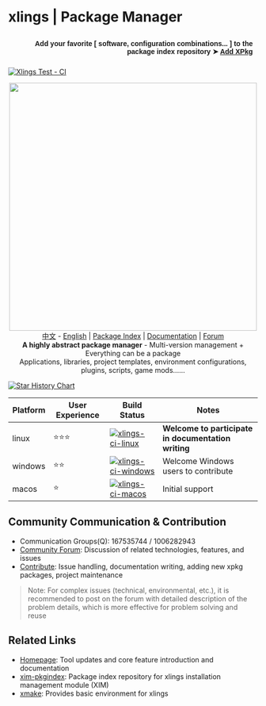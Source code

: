 # xlings | Package Manager

<div align="right" style="font-family: sans-serif; font-size: 14px; padding: 10px;">
  <b>
    Add your favorite [ software, configuration combinations... ] to the package index repository ➤ 
    <a href="https://xlings.d2learn.org/documents/community/contribute/add-xpkg.html" target="_blank" >
      Add XPkg
    </a>
  </b>
</div>

[![Xlings Test - CI](https://github.com/d2learn/xlings/actions/workflows/gitee-sync.yml/badge.svg?branch=main)](https://github.com/d2learn/xlings/actions/workflows/gitee-sync.yml)

<div align=center><img width="500" src="https://d2learn.org/xlings/xlings-install.gif"></div>

<div align="center">
  <a href="README.md" target="_blank">中文</a>
  -
  <a href="README.en.md" target="_blank">English</a>
  |
  <a href="https://d2learn.github.io/xim-pkgindex" target="_blank">Package Index</a>
  |
  <a href="https://xlings.d2learn.org/documents/quick-start/one-click-install.html" target="_blank">Documentation</a>
  |
  <a href="https://forum.d2learn.org/category/9/xlings" target="_blank">Forum</a>
</div>

<div align=center><b>A highly abstract package manager</b> - Multi-version management + Everything can be a package</div>
<div align=center>Applications, libraries, project templates, environment configurations, plugins, scripts, game mods......</div>

[![Star History Chart](https://api.star-history.com/svg?repos=d2learn/xlings,d2learn/xim-pkgindex&type=Date)](https://star-history.com/#d2learn/xlings&d2learn/xim-pkgindex&Date)

| Platform | User Experience | Build Status | Notes |
| --- | --- | --- | --- |
| linux | ⭐⭐⭐ | [![xlings-ci-linux](https://github.com/d2learn/xlings/actions/workflows/xlings-ci-linux.yml/badge.svg)](https://github.com/d2learn/xlings/actions/workflows/xlings-ci-linux.yml) | **Welcome to participate in documentation writing** |
| windows | ⭐⭐ | [![xlings-ci-windows](https://github.com/d2learn/xlings/actions/workflows/xlings-ci-windows.yml/badge.svg)](https://github.com/d2learn/xlings/actions/workflows/xlings-ci-windows.yml) | Welcome Windows users to contribute |
| macos | ⭐ | [![xlings-ci-macos](https://github.com/d2learn/xlings/actions/workflows/xlings-ci-macos.yml/badge.svg)](https://github.com/d2learn/xlings/actions/workflows/xlings-ci-macos.yml) | Initial support |

## Community Communication & Contribution

- Communication Groups(Q): 167535744 / 1006282943
- [Community Forum](https://forum.d2learn.org/category/9/xlings): Discussion of related technologies, features, and issues
- [Contribute](https://xlings.d2learn.org/documents/community/contribute/issues.html): Issue handling, documentation writing, adding new xpkg packages, project maintenance

> Note: For complex issues (technical, environmental, etc.), it is recommended to post on the forum with detailed description of the problem details, which is more effective for problem solving and reuse

## Related Links

- [Homepage](https://xlings.d2learn.org): Tool updates and core feature introduction and documentation
- [xim-pkgindex](https://github.com/d2learn/xim-pkgindex): Package index repository for xlings installation management module (XIM)
- [xmake](https://github.com/xmake-io/xmake): Provides basic environment for xlings
